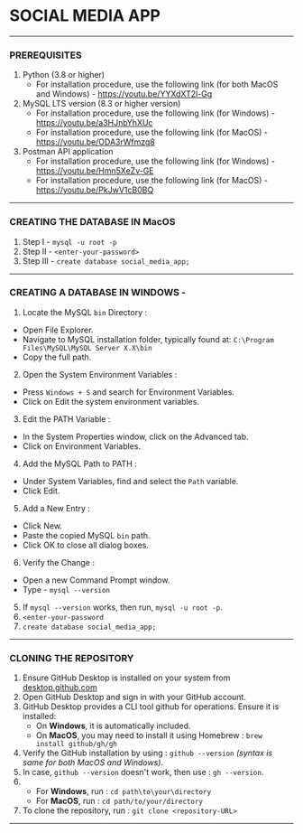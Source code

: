 # SOCIAL MEDIA APP

---

### PREREQUISITES
1. Python (3.8 or higher)
   - For installation procedure, use the following link (for both MacOS and Windows) - https://youtu.be/YYXdXT2l-Gg
2. MySQL LTS version (8.3 or higher version)
   - For installation procedure, use the following link (for Windows) - https://youtu.be/a3HJnbYhXUc
   - For installation procedure, use the following link (for MacOS) - https://youtu.be/ODA3rWfmzg8
5. Postman API application
   - For installation procedure, use the following link (for Windows) - https://youtu.be/Hmn5XeZv-GE
   - For installation procedure, use the following link (for MacOS) - https://youtu.be/PkJwV1cB0BQ

---

### CREATING THE DATABASE IN MacOS
1. Step I - `mysql -u root -p`
2. Step II - `<enter-your-password>`
3. Step III - `create database social_media_app;`

---

### CREATING A DATABASE IN WINDOWS -
1. Locate the MySQL `bin` Directory :
  - Open File Explorer.
  - Navigate to MySQL installation folder, typically found at: `C:\Program Files\MySQL\MySQL Server X.X\bin`
  - Copy the full path.
2. Open the System Environment Variables :
  - Press `Windows + S` and search for Environment Variables.
  - Click on Edit the system environment variables.
3. Edit the PATH Variable :
  - In the System Properties window, click on the Advanced tab.
  - Click on Environment Variables.
4. Add the MySQL Path to PATH :
  - Under System Variables, find and select the `Path` variable.
  - Click Edit.
5. Add a New Entry :
  - Click New.
  - Paste the copied MySQL `bin` path.
  - Click OK to close all dialog boxes.
6. Verify the Change :
  - Open a new Command Prompt window.
  - Type - `mysql --version`
5. If `mysql --version` works, then run, `mysql -u root -p`.
7. `<enter-your-password`
8. `create database social_media_app;`

---

### CLONING THE REPOSITORY
1. Ensure GitHub Desktop is installed on your system from [desktop.github.com](https://github.com/apps/desktop)
2. Open GitHub Desktop and sign in with your GitHub account.
3. GitHub Desktop provides a CLI tool github for operations. Ensure it is installed:
   - On **Windows**, it is automatically included.
   - On **MacOS**, you may need to install it using Homebrew : `brew install github/gh/gh`
4. Verify the GitHub installation by using : `github --version` *(syntax is same for both MacOS and Windows)*.
5. In case, `github --version` doesn't work, then use : `gh --version`.
6. - For **Windows**, run : `cd path\to\your\directory`
   - For **MacOS**, run : `cd path/to/your/directory`
7. To clone the repository, run : `git clone <repository-URL>`
   
---

###
